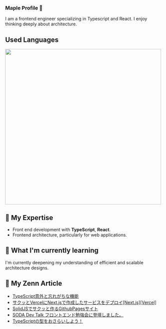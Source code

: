 ### Maple Profile 🍁

I am a frontend engineer specializing in Typescript and React. I enjoy thinking deeply about architecture.

## Used Languages

<p align="left">
    <a href="https://github.com/fuuki12" target="_blank">
    <img src="https://github-readme-stats.vercel.app/api/top-langs/?username=fuuki12&layout=compact&bg_color=DEG,ffb3ba,ffdfba&title_color=fc85ae" width="500px;" target="_blank" />
    </a>
</p>

## 🔭 My Expertise

- Front end development with **TypeScript**, **React**.
- Frontend architecture, particularly for web applications.

## 🌱 What I'm currently learning

I'm currently deepening my understanding of efficient and scalable architecture designs.

## 🎾 My Zenn Article

- [TypeScript意外と忘れがちな機能](https://zenn.dev//team_soda/articles/6433c26c4b3bad)
- [サクッとVercelにNext.jsで作成したサービスをデプロイ[Next.js][Vercel]](https://zenn.dev//team_soda/articles/6a69f2c5a854af)
- [SolidJSでサクッと作るGithubPagesサイト](https://zenn.dev//team_soda/articles/d8d6c637923cd4)
- [SODA Dev Talk フロントエンド勉強会に登壇しました。](https://zenn.dev//team_soda/articles/fb1d0590fde91e)
- [TypeScriptの型をおさらいしよう！](https://zenn.dev//team_soda/articles/2e335301cae8d7)